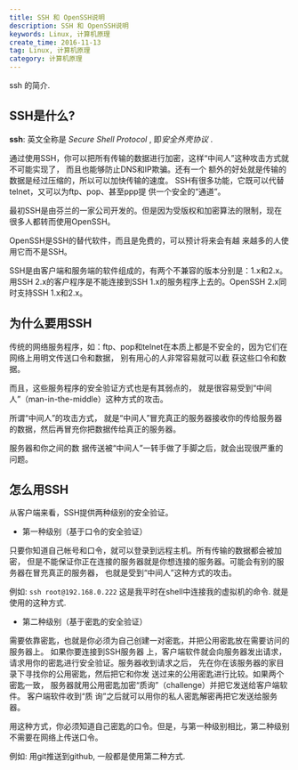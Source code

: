 ```yaml
---
title: SSH 和 OpenSSH说明
description: SSH 和 OpenSSH说明
keywords: Linux, 计算机原理
create_time: 2016-11-13
tag: Linux, 计算机原理
category: 计算机原理
---
```


ssh 的简介.

## SSH是什么?
**ssh**: 英文全称是 *Secure Shell Protocol* , 即*安全外壳协议* . 

通过使用SSH，你可以把所有传输的数据进行加密，这样“中间人”这种攻击方式就不可能实现了， 而且也能够防止DNS和IP欺骗。还有一个 额外的好处就是传输的数据是经过压缩的，所以可以加快传输的速度。 SSH有很多功能，它既可以代替telnet，又可以为ftp、pop、甚至ppp提 供一个安全的“通道”。 

最初SSH是由芬兰的一家公司开发的。但是因为受版权和加密算法的限制，现在很多人都转而使用OpenSSH。 

OpenSSH是SSH的替代软件，而且是免费的，可以预计将来会有越 来越多的人使用它而不是SSH。 

SSH是由客户端和服务端的软件组成的，有两个不兼容的版本分别是：1.x和2.x。 用SSH 2.x的客户程序是不能连接到SSH 1.x的服务程序上去的。OpenSSH 2.x同时支持SSH 1.x和2.x。 

## 为什么要用SSH
传统的网络服务程序，如：ftp、pop和telnet在本质上都是不安全的，因为它们在网络上用明文传送口令和数据， 别有用心的人非常容易就可以截 获这些口令和数据。

而且，这些服务程序的安全验证方式也是有其弱点的， 就是很容易受到“中间人”（man-in-the-middle）这种方式的攻击。

所谓“中间人”的攻击方式， 就是“中间人”冒充真正的服务器接收你的传给服务器的数据，然后再冒充你把数据传给真正的服务器。 

服务器和你之间的数 据传送被“中间人”一转手做了手脚之后，就会出现很严重的问题。

## 怎么用SSH
从客户端来看，SSH提供两种级别的安全验证。 

* 第一种级别（基于口令的安全验证）

只要你知道自己帐号和口令，就可以登录到远程主机。所有传输的数据都会被加密， 但是不能保证你正在连接的服务器就是你想连接的服务器。可能会有别的服务器在冒充真正的服务器， 也就是受到“中间人”这种方式的攻击。

例如: `ssh root@192.168.0.222`
这是我平时在shell中连接我的虚拟机的命令. 就是使用的这种方式. 

 
* 第二种级别（基于密匙的安全验证）

需要依靠密匙，也就是你必须为自己创建一对密匙，并把公用密匙放在需要访问的服务器上。 如果你要连接到SSH服务器 上，客户端软件就会向服务器发出请求，请求用你的密匙进行安全验证。服务器收到请求之后， 先在你在该服务器的家目录下寻找你的公用密匙，然后把它和你发 送过来的公用密匙进行比较。如果两个密匙一致， 服务器就用公用密匙加密“质询”（challenge）并把它发送给客户端软件。 客户端软件收到“质 询”之后就可以用你的私人密匙解密再把它发送给服务器。 

用这种方式，你必须知道自己密匙的口令。但是，与第一种级别相比，第二种级别不需要在网络上传送口令。

例如: 用git推送到github, 一般都是使用第二种方式. 






